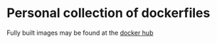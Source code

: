 # Personal collection of dockerfiles

Fully built images may be found at the [docker hub](https://hub.docker.com/u/rickdw)
